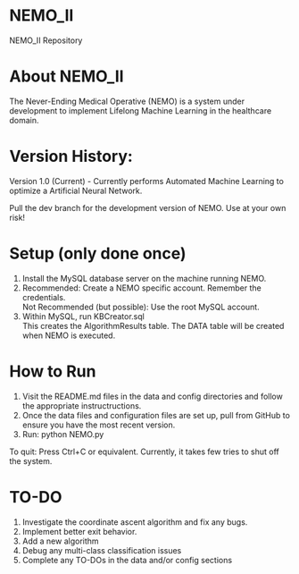 # NEMO_II
NEMO_II Repository

# About NEMO_II
The Never-Ending Medical Operative (NEMO) is a system under development to implement Lifelong Machine Learning in the healthcare domain. <br/>

# Version History: <br/>
Version 1.0 (Current) - Currently performs Automated Machine Learning to optimize a Artificial Neural Network.

Pull the dev branch for the development version of NEMO. Use at your own risk! 

# Setup (only done once)
1) Install the MySQL database server on the machine running NEMO.<br/>
2) Recommended: Create a NEMO specific account. Remember the credentials. <br/>
   Not Recommended (but possible): Use the root MySQL account. 
3) Within MySQL, run KBCreator.sql <br/>
   This creates the AlgorithmResults table. The DATA table will be created when NEMO is executed. <br/>
   

# How to Run <br/>
1) Visit the README.md files in the data and config directories and follow the appropriate instructructions.
2) Once the data files and configuration files are set up, pull from GitHub to ensure you have the most recent version.
3) Run: python NEMO.py

To quit: Press Ctrl+C or equivalent. Currently, it takes  few tries to shut off the system.

# TO-DO
1) Investigate the coordinate ascent algorithm and fix any bugs.
2) Implement better exit behavior.
3) Add a new algorithm
4) Debug any multi-class classification issues
5) Complete any TO-DOs in the data and/or config sections
